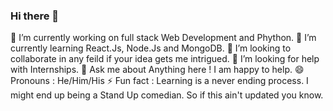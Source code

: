 ### Hi there 👋

🔭 I’m currently working on full stack Web Development and Phython.
🌱 I’m currently learning React.Js, Node.Js and MongoDB.
👯 I’m looking to collaborate in any feild if your idea gets me intrigued.
🤔 I’m looking for help with Internships.
💬 Ask me about Anything here ! I am happy to help.
😄 Pronouns : He/Him/His
⚡ Fun fact : Learning is a never ending process.
 I might end up being a Stand Up comedian. So if this ain't updated you know.
<!--
**Anunay-Anand/Anunay-Anand** is a ✨ _special_ ✨ repository because its `README.md` (this file) appears on your GitHub profile.

Here are some ideas to get you started:

- 🔭 I’m currently working on ...
- 🌱 I’m currently learning ...
- 👯 I’m looking to collaborate on ...
- 🤔 I’m looking for help with ...
- 💬 Ask me about ...
- 📫 How to reach me: ...
- 😄 Pronouns: ...
- ⚡ Fun fact: ...
-->
